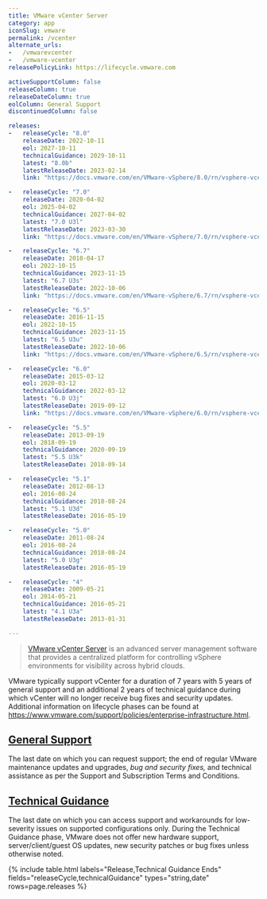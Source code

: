 ```yaml
---
title: VMware vCenter Server
category: app
iconSlug: vmware
permalink: /vcenter
alternate_urls:
-   /vmwarevcenter
-   /vmware-vcenter
releasePolicyLink: https://lifecycle.vmware.com

activeSupportColumn: false
releaseColumn: true
releaseDateColumn: true
eolColumn: General Support
discontinuedColumn: false

releases:
-   releaseCycle: "8.0"
    releaseDate: 2022-10-11
    eol: 2027-10-11
    technicalGuidance: 2029-10-11
    latest: "8.0b"
    latestReleaseDate: 2023-02-14
    link: "https://docs.vmware.com/en/VMware-vSphere/8.0/rn/vsphere-vcenter-server-80b-release-notes/index.html"

-   releaseCycle: "7.0"
    releaseDate: 2020-04-02
    eol: 2025-04-02
    technicalGuidance: 2027-04-02
    latest: "7.0 U3l"
    latestReleaseDate: 2023-03-30
    link: "https://docs.vmware.com/en/VMware-vSphere/7.0/rn/vsphere-vcenter-server-70u3l-release-notes.html"

-   releaseCycle: "6.7"
    releaseDate: 2018-04-17
    eol: 2022-10-15
    technicalGuidance: 2023-11-15
    latest: "6.7 U3s"
    latestReleaseDate: 2022-10-06
    link: "https://docs.vmware.com/en/VMware-vSphere/6.7/rn/vsphere-vcenter-server-67u3s-release-notes.html"

-   releaseCycle: "6.5"
    releaseDate: 2016-11-15
    eol: 2022-10-15
    technicalGuidance: 2023-11-15
    latest: "6.5 U3u"
    latestReleaseDate: 2022-10-06
    link: "https://docs.vmware.com/en/VMware-vSphere/6.5/rn/vsphere-vcenter-server-65u3u-release-notes.html"

-   releaseCycle: "6.0"
    releaseDate: 2015-03-12
    eol: 2020-03-12
    technicalGuidance: 2022-03-12
    latest: "6.0 U3j"
    latestReleaseDate: 2019-09-12
    link: "https://docs.vmware.com/en/VMware-vSphere/6.0/rn/vsphere-vcenter-server-60u3j-release-notes.html"

-   releaseCycle: "5.5"
    releaseDate: 2013-09-19
    eol: 2018-09-19
    technicalGuidance: 2020-09-19
    latest: "5.5 U3k"
    latestReleaseDate: 2018-09-14

-   releaseCycle: "5.1"
    releaseDate: 2012-08-13
    eol: 2016-08-24
    technicalGuidance: 2018-08-24
    latest: "5.1 U3d"
    latestReleaseDate: 2016-05-19

-   releaseCycle: "5.0"
    releaseDate: 2011-08-24
    eol: 2016-08-24
    technicalGuidance: 2018-08-24
    latest: "5.0 U3g"
    latestReleaseDate: 2016-05-19

-   releaseCycle: "4"
    releaseDate: 2009-05-21
    eol: 2014-05-21
    technicalGuidance: 2016-05-21
    latest: "4.1 U3a"
    latestReleaseDate: 2013-01-31

---
```


> [VMware vCenter Server](https://www.vmware.com/products/vcenter.html) is an advanced server
> management software that provides a centralized platform for controlling vSphere environments for
> visibility across hybrid clouds.

VMware typically support vCenter for a duration of 7 years with 5 years of general support and an
additional 2 years of technical guidance during which vCenter will no longer receive bug fixes and
security updates. Additional information on lifecycle phases can be found at
<https://www.vmware.com/support/policies/enterprise-infrastructure.html>.

## [General Support](https://lifecycle.vmware.com/)

The last date on which you can request support; the end of regular VMware maintenance updates and
upgrades, _bug and security fixes,_ and technical assistance as per the Support and Subscription
Terms and Conditions.

## [Technical Guidance](https://www.vmware.com/support/lifecycle-policies.html)

The last date on which you can access support and workarounds for low-severity issues on supported
configurations only. During the Technical Guidance phase, VMware does not offer new hardware
support, server/client/guest OS updates, new security patches or bug fixes unless otherwise noted.

{% include table.html
labels="Release,Technical Guidance Ends"
fields="releaseCycle,technicalGuidance"
types="string,date"
rows=page.releases %}
